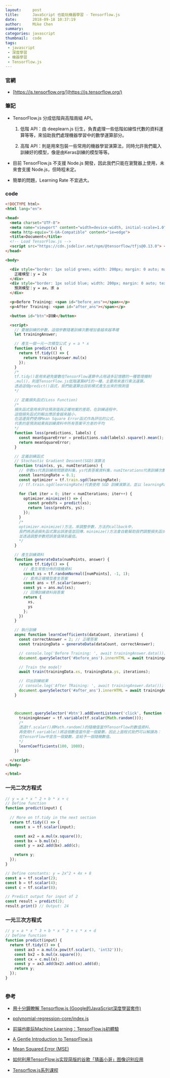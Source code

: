 ```yaml
---
layout:     post
title:      JavaScript 也能玩機器學習 - Tensorflow.js
date:       2018-09-18 10:37:19
author:     Mike Chen
summary:    
categories: javascript
thumbnail:  code
tags:
 - javascript
 - 深度學習
 - 機器學習
 - Tensorflow.js
---
```


### 官網
* [https://js.tensorflow.org/](https://js.tensorflow.org/)

### 筆記

* TensorFlow.js 分成低階與高階兩組 API。
  1. 低階 API：由 deeplearn.js 衍生，負責處理一些低階如線性代數的資料運算等等，來協助我們處理機器學習中的數學運算部分。

  2. 高階 API：則是用來包裝一些常用的機器學習演算法，同時允許我們載入訓練好的模型，像是由Keras訓練的模型等等。

* 目前 TensorFlow.js 不支援 Node.js 開發，因此我們只能在瀏覽器上使用，未來會支援 Node.js，但時程未定。

* 簡單的問題，Learning Rate 不宜過大。

### code

```html
<!DOCTYPE html>
<html lang="en">

<head>
  <meta charset="UTF-8">
  <meta name="viewport" content="width=device-width, initial-scale=1.0">
  <meta http-equiv="X-UA-Compatible" content="ie=edge">
  <title>Document</title>
  <!-- Load TensorFlow.js -->
  <script src="https://cdn.jsdelivr.net/npm/@tensorflow/tfjs@0.13.0"> </script>
</head>

<body>

  <div style="border: 1px solid green; width: 200px; margin: 0 auto; margin-bottom: 10px; text-align: center;">
    正確模型：y = 2x
  </div>
  <div style="border: 1px solid blue; width: 200px; margin: 0 auto; text-align: center;">
    預測模型：y = ax，求 a
  </div>

  <p>Before Training: <span id="before_ans"></span></p>
  <p>After Training: <span id="after_ans"></span></p>

  <button id="btn">訓練</button>

  <script>
    // 要被訓練的參數，這個參數隨著訓練次數增加會越來越準確
    let trainingAnswer;

    // 產生一個一元一次模型公式 y = a * x
    function predict(x) {
      return tf.tidy(() => {
        return trainingAnswer.mul(x)
      });
    }
    /*
    tf.tidy()是用來避免變數在TensorFlow運算中占用過多記憶體的一種管理機制
    .mul()，則是TensorFlow.js低階運算API的一種，主要用來進行乘法運算。
    透過這個predict()函式，我們能運算出目前模式產生出來的預測值
    */

    // 定義損失函式(Loss Function)
    /*
    損失函式是用來評估預測值與正確地案的差距，在訓練過程中，
    這個損失函式的輸出應該會越來越小，
    在這邊我們使用Mean Square Error函式作為評估的公式，
    代表的是預測結果與訓練資料中所有答案平方差的平均
    */
    function loss(predictions, labels) {
      const meanSquareError = predictions.sub(labels).square().mean();
      return meanSquareError;
    }

    // 定義訓練函式
    // Stochastic Gradient Descent(SGD)演算法
    function train(xs, ys, numIterations) {
      // 參數xs代表訓練用問題資料集，ys代表答案資料集，numIterations代表訓練次數
      const learningRate = 0.1;
      const optimizer = tf.train.sgd(learningRate);
      // tf.train.sgd(learningRate)代表使用 SGD 訓練演算法，並以 learningRate 的學習率進行訓練。

      for (let iter = 0; iter < numIterations; iter++) {
        optimizer.minimize(() => {
          const predsYs = predict(xs);
          return loss(predsYs, ys);
        });
      }
      /* 
      optimizer.minimize()方法，來調整參數，方法的callback中，
      我們將透過損失函式算出誤差值並回傳，minimize()方法會自動幫助我們調整損失函式中關聯到的參數，
      並透過調整參數把誤差值降到最低。
      */
    }

    // 產生訓練資料
    function generateData(numPoints, answer) {
      return tf.tidy(() => {
        // 產生常態分佈的隨機資料
        const xs = tf.randomNormal([numPoints], -1, 1);
        // 套用正確模型產生答案
        const ans = tf.scalar(answer);
        const ys = ans.mul(xs);
        // 回傳訓練資料與答案
        return {
          xs,
          ys
        };
      })
    }

    // 執行訓練
    async function learnCoefficients(dataCount, iterations) {
      const correctAnswer = 2; // 正確答案
      const trainingData = generateData(dataCount, correctAnswer);

      // console.log('Before Training: ', await trainingAnswer.data());
      document.querySelector('#before_ans').innerHTML = await trainingAnswer.data();

      // Train the model!
      await train(trainingData.xs, trainingData.ys, iterations);

      // 印出訓練結果
      // console.log('After TRaining: ', await trainingAnswer.data());
      document.querySelector('#after_ans').innerHTML = await trainingAnswer.data();
    }



    document.querySelector('#btn').addEventListener('click', function () {
      trainingAnswer = tf.variable(tf.scalar(Math.random()));
      /*
      透過tf.scalar()將Math.random()的隨機值當作TensorFlow的數值資料，
      再使用tf.variable()將這個數值當作是一個變數，因此上面程式我們可以解讀為：
      在TensorFlow中宣告一個變數，並給予一個隨機數值。
      */
      learnCoefficients(100, 1000);
    })

  </script>
</body>

</html>
```


### 一元二次方程式

```js
// y = a * x ^ 2 + b * x + c
// Define function
function predict(input) {
  
  // More on tf.tidy in the next section
  return tf.tidy(() => {
    const x = tf.scalar(input);

    const ax2 = a.mul(x.square());
    const bx = b.mul(x);
    const y = ax2.add(bx).add(c);

    return y;
  });
}

// Define constants: y = 2x^2 + 4x + 8
const a = tf.scalar(2);
const b = tf.scalar(4);
const c = tf.scalar(8);

// Predict output for input of 2
const result = predict(2);
result.print() // Output: 24

```


### 一元三次方程式

```js
// y = a * x ^ 3 + b * x ^ 2 + c * x + d
// Define function
function predict(input) {
  return tf.tidy(() => {
    const ax3 = a.mul(x.pow(tf.scalar(3, 'int32')));
    const bx2 = b.mul(x.square());
    const cx = c.mul(x);
    const y = ax3.add(bx2).add(cx).add(d);
    return y;
  });
}



```

### 參考

* [用十分鐘瞭解 Tensorflow.js (Google的JavaScript深度學習套件)](https://www.slideshare.net/ccckmit/tensorflowjs-googlejavascript)

* [polynomial-regression-core/index.js](https://github.com/tensorflow/tfjs-examples/blob/master/polynomial-regression-core/index.js)

* [前端也能玩Machine Learning：TensorFlow.js初體驗](https://wellwind.idv.tw/blog/2018/04/07/tensorflow-js-basic/)

* [A Gentle Introduction to TensorFlow.js](https://medium.com/tensorflow/a-gentle-introduction-to-tensorflow-js-dba2e5257702)

* [Mean Squared Error (MSE)](https://developers.google.com/machine-learning/glossary/#MSE)

* [如何利用TensorFlow.js实现简版的谷歌「猜画小哥」图像识别应用](http://www.techug.com/post/tensorflow-js-ai-you-paint-i-guess.html)

* [Tensorflow.js系列课程](https://www.youtube.com/watch?v=Qt3ZABW5lD0&list=PLRqwX-V7Uu6YIeVA3dNxbR9PYj4wV31oQ)
